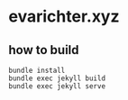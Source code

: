 # evarichter.xyz

## how to build
```
bundle install
bundle exec jekyll build
bundle exec jekyll serve
```
